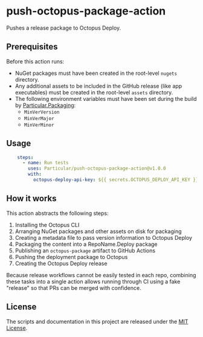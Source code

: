 # push-octopus-package-action

Pushes a release package to Octopus Deploy.

## Prerequisites

Before this action runs:

* NuGet packages must have been created in the root-level `nugets` directory.
* Any additional assets to be included in the GitHub release (like app executables) must be created in the root-level `assets` directory.
* The following environment variables must have been set during the build by [Particular.Packaging](https://github.com/Particular/Particular.Packaging):
    * `MinVerVersion`
    * `MinVerMajor`
    * `MinVerMinor`

## Usage

```yaml
    steps:
      - name: Run tests
        uses: Particular/push-octopus-package-action@v1.0.0
        with:
          octopus-deploy-api-key: ${{ secrets.OCTOPUS_DEPLOY_API_KEY }}
```

## How it works

This action abstracts the following steps:

1. Installing the Octopus CLI
1. Arranging NuGet packages and other assets on disk for packaging
1. Creating a metadata file to pass version information to Octopus Deploy
1. Packaging the content into a RepoName.Deploy package
1. Publishing an `octopus-package` artifact to GitHub Actions
1. Pushing the deployment package to Octopus
1. Creating the Octopus Deploy release

Because release workflows cannot be easily tested in each repo, combining these tasks into a single action allows running through CI using a fake "release" so that PRs can be merged with confidence.

## License

The scripts and documentation in this project are released under the [MIT License](LICENSE.md).

